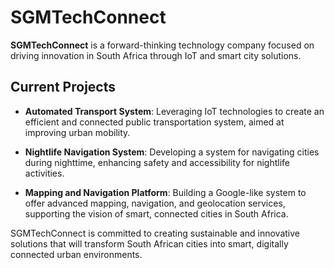 # SGMTechConnect

**SGMTechConnect** is a forward-thinking technology company focused on driving innovation in South Africa through IoT and smart city solutions.

## Current Projects

- **Automated Transport System**: Leveraging IoT technologies to create an efficient and connected public transportation system, aimed at improving urban mobility.
  
- **Nightlife Navigation System**: Developing a system for navigating cities during nighttime, enhancing safety and accessibility for nightlife activities.

- **Mapping and Navigation Platform**: Building a Google-like system to offer advanced mapping, navigation, and geolocation services, supporting the vision of smart, connected cities in South Africa.

SGMTechConnect is committed to creating sustainable and innovative solutions that will transform South African cities into smart, digitally connected urban environments.



